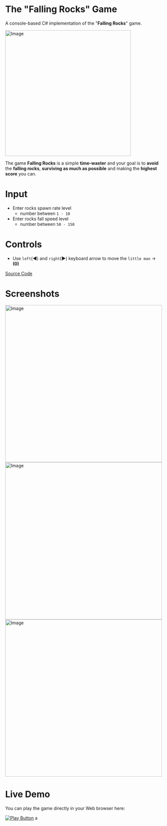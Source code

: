 # The "Falling Rocks" Game
A console-based C# implementation of the "**Falling Rocks**" game.

<img alt="Image" width="400px" src="https://user-images.githubusercontent.com/85368212/191218923-b887ee16-f996-4e90-a3b2-a86559d15c8a.png" />

The game **Falling Rocks** is a simple **time-waster** and your goal is to **avoid** the **falling rocks**, **surviving as much as possible** and making the **highest score** you can.

# Input
- Enter rocks spawn rate level
  - number between `1 - 10`
- Enter rocks fall speed level
  - number between `50 - 150`
  
# Controls
- Use `left`(**◄**) and `right`(**►**) keyboard arrow to move the `little man` -> **(0)** 

[Source Code](FallingRocks.cs)

# Screenshots

<img alt="Image" width="500px" src="https://user-images.githubusercontent.com/85368212/191103172-c277a8d5-5601-46f2-bdf0-d0290541ae0c.png" />
<img alt="Image" width="500px" src="https://user-images.githubusercontent.com/85368212/191103599-0399e211-934c-484b-926a-a9bc57cdc007.png" />
<img alt="Image" width="500px" src="https://user-images.githubusercontent.com/85368212/191103922-bd906da3-cc14-42e8-8e32-feec15c649f4.png" />

# Live Demo
You can play the game directly in your Web browser here:

[<img alt="Play Button" src="https://user-images.githubusercontent.com/85368212/193291317-d0d86611-a24e-4cb5-bc19-f7f93f83ce54.png" />](https://replit.com/@PetarPaunov/Falling-Rocks#FallingRocks.sln)
a
